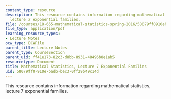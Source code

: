 ```yaml
---
content_type: resource
description: This resource contains information regarding mathematical statistics,
  lecture 7 exponential families.
file: /courses/18-655-mathematical-statistics-spring-2016/58079ff0910ebadbbec30ff29b49c14d_MIT18_655S16_LecNote7.pdf
file_type: application/pdf
learning_resource_types:
- Lecture Notes
ocw_type: OCWFile
parent_title: Lecture Notes
parent_type: CourseSection
parent_uid: ff41e173-82c3-d8bb-8931-48496b8e1ab5
resourcetype: Document
title: Mathematical Statistics, Lecture 7 Exponential Families
uid: 58079ff0-910e-badb-bec3-0ff29b49c14d
---
```

This resource contains information regarding mathematical statistics, lecture 7 exponential families.

